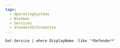 ```yaml
---
tags:
  - OperatingSystems
  - Windows
  - Services
  - StandardInformation
---
```



```powershell-session
Get-Service | where DisplayName -like '*Defender*'
```
